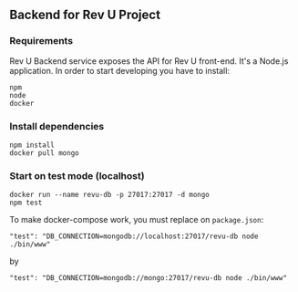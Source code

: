 ## Backend for Rev U Project

### Requirements

Rev U Backend service exposes the API for Rev U front-end.
It's a Node.js application. In order to start developing you have to install:

```
npm
node
docker
```
### Install dependencies

```
npm install
docker pull mongo
```

### Start on test mode (localhost)

```
docker run --name revu-db -p 27017:27017 -d mongo
npm test
```

To make docker-compose work, you must replace on `package.json`:
```
"test": "DB_CONNECTION=mongodb://localhost:27017/revu-db node ./bin/www"
```
by
```
"test": "DB_CONNECTION=mongodb://mongo:27017/revu-db node ./bin/www"
```

